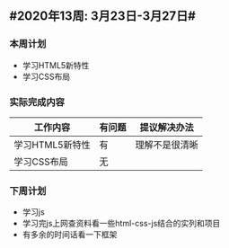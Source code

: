 ## #2020年13周: 3月23日-3月27日#

### 本周计划

* 学习HTML5新特性
* 学习CSS布局

### 实际完成内容

| 工作内容 | 有问题 | 提议解决办法 |
| ------ | ------ | ------ |
| 学习HTML5新特性 | 有 | 理解不是很清晰 |
| 学习CSS布局 | 无 |  |

### 下周计划

* 学习js
* 学习完js上网查资料看一些html-css-js结合的实列和项目
* 有多余的时间话看一下框架